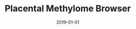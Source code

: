 ---
title: Placental Methylome Browser
icon: "github"
date: 2019-01-01
weight: 61
summary: >
    A Robinson lab Shiny app that me and Yifan Yin created (currently not live, [source](https://github.com/Yifan-Yin/DMR-Project/tree/master))
externalUrl: https://robinsonlab.shinyapps.io/Placental_Methylome_Browser/
---